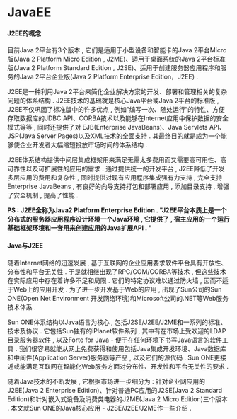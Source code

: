 # JavaEE

#### J2EE的概念

目前Java 2平台有3个版本 , 它们是适用于小型设备和智能卡的Java 2平台Micro版\(Java 2 Platform Micro Edition , J2ME\)、适用于桌面系统的Java 2平台标准版\(Java 2 Platform Standard Edition , J2SE\)、适用于创建服务器应用程序和服务的Java 2平台企业版\(Java 2 Platform Enterprise Edition，J2EE\) .

J2EE是一种利用Java 2平台来简化企业解决方案的开发、部署和管理相关的复杂问题的体系结构 . J2EE技术的基础就是核心Java平台或Java 2平台的标准版 , J2EE不仅巩固了标准版中的许多优点 , 例如”编写一次、随处运行”的特性、方便存取数据库的JDBC API、CORBA技术以及能够在Internet应用中保护数据的安全模式等等 , 同时还提供了对 EJB\(Enterprise JavaBeans\)、Java Servlets API、JSP\(Java Server Pages\)以及XML技术的全面支持 . 其最终目的就是成为一个能够使企业开发者大幅缩短投放市场时间的体系结构 .

J2EE体系结构提供中间层集成框架用来满足无需太多费用而又需要高可用性、高可靠性以及可扩展性的应用的需求 . 通过提供统一的开发平台 , J2EE降低了开发多层应用的费用和复杂性 , 同时提供对现有应用程序集成强有力支持 , 完全支持Enterprise JavaBeans , 有良好的向导支持打包和部署应用 , 添加目录支持 , 增强了安全机制 , 提高了性能 .

**PS : J2EE全称为Java2 Platform Enterprise Edition . "J2EE平台本质上是一个分布式的服务器应用程序设计环境一个Java环境 , 它提供了 , 宿主应用的一个运行基础框架环境和一套用来创建应用的Java扩展API . "**

#### Java与J2EE

随着Internet网络的迅速发展 , 基于互联网的企业应用要求软件平台具有开放性、分布性和平台无关性 . 于是就相继出现了RPC/COM/CORBA等技术 , 但这些技术在实际应用中存在着许多不足和局限 . 它们的特定协议难以通过防火墙 , 因而不适于Web上的应用开发 . 为了进一步开发基于Web的应用 , 出现了Sun公司的Sun ONE\(Open Net Environment 开发网络环境\)和Microsoft公司的.NET等Web服务技术体系 . 

Sun ONE体系结构以Java语言为核心 , 包括J2SE/J2EE/J2ME和一系列的标准、技术及协议 . 它包括Sun独有的iPlanet软件系列 , 其中有在市场上受欢迎的LDAP目录服务器软件 , 以及Forte for Java - 便于在任何环境下书写Java语言的软件工具 . 我们很容易就能从网上免费获得和使用包括Java集成开发环境、Java数据库和中间件\(Application Server\)服务器等产品 , 以及它们的源代码 . Sun ONE更接近或能满足互联网在智能化Web服务方面对分布性、开发性和平台无关性的要求 . 

随着Java技术的不断发展 , 它根据市场进一步细分为 : 针对企业网应用的J2EE\(Java 2 Enterprise Edition\)、针对普通PC应用的J2SE\(Java 2 Standard Edition\)和针对嵌入式设备及消费类电器的J2ME\(Java 2 Micro Edition\)三个版本 . 本文就Sun ONE的Java核心应用 - J2SE/J2EE/J2ME作一些介绍 . 



